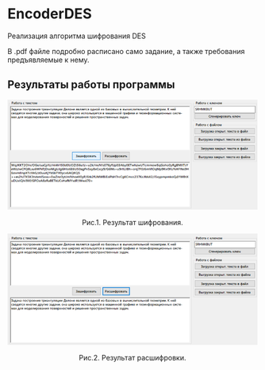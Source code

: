 # EncoderDES
Реализация алгоритма шифрования DES<br>

В .pdf файле подробно расписано само задание, а также требования предъявляемые к нему.
## Результаты работы программы

<p align="center"><img src="/screenshots/1.png"/></p>
<p align="center">Рис.1. Результат шифрования.</p>

<p align="center"><img src="/screenshots/2.png"/></p>
<p align="center">Рис.2. Результат расшифровки.</p>
